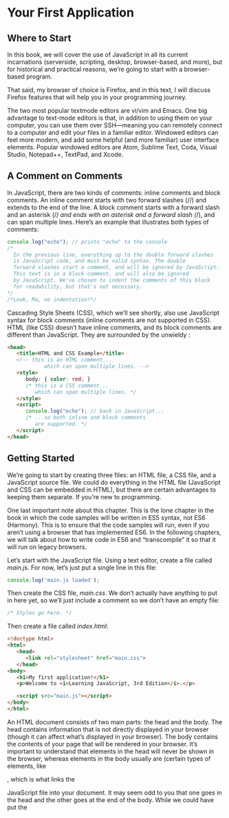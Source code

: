 # Your First Application

## Where to Start

In this book, we will cover the use of JavaScript in all its current incarnations (serverside,
scripting, desktop, browser-based, and more), but for historical and practical
reasons, we’re going to start with a browser-based program.

That said, my browser of choice is Firefox, and in
this text, I will discuss Firefox features that will help you in your programming journey.

The two most popular textmode
editors are vi/vim and Emacs. One big advantage to text-mode editors is that,
in addition to using them on your computer, you can use them over SSH—meaning
you can remotely connect to a computer and edit your files in a familiar editor. Windowed
editors can feel more modern, and add some helpful (and more familiar) user
interface elements.
Popular
windowed editors are Atom, Sublime Text, Coda, Visual Studio, Notepad++, TextPad,
and Xcode.

## A Comment on Comments

In JavaScript, there are two kinds of comments: inline comments and block comments.
An inline comment starts with two forward slashes (//) and extends to the
end of the line. A block comment starts with a forward slash and an asterisk (/*) and
ends with an asterisk and a forward slash (*/), and can span multiple lines. Here’s an
example that illustrates both types of comments:

```javascript
console.log("echo"); // prints "echo" to the console
/*
  In the previous line, everything up to the double forward slashes
  is JavaScript code, and must be valid syntax. The double
  forward slashes start a comment, and will be ignored by JavaScript.
  This text is in a block comment, and will also be ignored
  by JavaScript. We've chosen to indent the comments of this block
  for readability, but that's not necessary.
*/
/*Look, Ma, no indentation!*/
```

Cascading Style Sheets (CSS), which we’ll see shortly, also use JavaScript syntax for
block comments (inline comments are not supported in CSS). HTML (like CSS)
doesn’t have inline comments, and its block comments are different than JavaScript.
They are surrounded by the unwieldy <!-- and -->:

```html
<head>
   <title>HTML and CSS Example</title>
   <!-- this is an HTML comment...
            which can span multiple lines. -->
   <style>
      body: { color: red; }
      /* this is a CSS comment...
         which can span multiple lines. */
   </style>
   <script>
      console.log("echo"); // back in JavaScript...
      /* ...so both inline and block comments
         are supported. */
   </script>
</head>
```


## Getting Started

We’re going to start by creating three files: an HTML file, a CSS file, and a JavaScript
source file. We could do everything in the HTML file (JavaScript and CSS can be
embedded in HTML), but there are certain advantages to keeping them separate. If
you’re new to programming.

One last important note about this chapter. This is the lone chapter in the book in
which the code samples will be written in ES5 syntax, not ES6 (Harmony). This is to
ensure that the code samples will run, even if you aren’t using a browser that has
implemented ES6. In the following chapters, we will talk about how to write code in
ES6 and “transcompile” it so that it will run on legacy browsers.

Let’s start with the JavaScript file. Using a text editor, create a file called _main.js_. For
now, let’s just put a single line in this file:

```javascript
console.log('main.js loaded');
```

Then create the CSS file, _main.css_. We don’t actually have anything to put in here yet,
so we’ll just include a comment so we don’t have an empty file:

```css
/* Styles go here. */
```

Then create a file called _index.html_:

```html
<!doctype html>
<html>
   <head>
      <link rel="stylesheet" href="main.css">
   </head>
<body>
   <h1>My first application!</h1>
   <p>Welcome to <i>Learning JavaScript, 3rd Edition</i>.</p>

   <script src="main.js"></script>
</body>
</html>
```

An HTML document consists of two main
parts: the head and the body. The head contains information that is not directly displayed
in your browser (though it can affect what’s displayed in your browser). The
body contains the contents of your page that will be rendered in your browser. It’s
important to understand that elements in the head will never be shown in the
browser, whereas elements in the body usually are (certain types of elements, like
<script>, won’t be visible, and CSS styles can also hide body elements).
  
In the head, we have the line <link rel="stylesheet" href="main.css">; this is
what links the currently empty CSS file into your document. Then, at the end of the
body, we have the line <script src="main.js"></script>, which is what links the
JavaScript file into your document. It may seem odd to you that one goes in the head
and the other goes at the end of the body. While we could have put the <script> tag
in the head, there are performance and complexity reasons for putting it at the end of
the body.
  
In the body, we have `<h1>My first application!</h1>`, which is first-level header
text (which indicates the largest, most important text on the page), followed by a `<p>`
(paragraph) tag, which contains some text, some of which is italic (denoted by the
`<i>` tag).

## The JavaScript Console

We’ve already written some JavaScript: console.log('main.js loaded'). What did
that do? The console is a text-only tool for programmers to help them diagnose their
work. You will use the console extensively as you go through this book.

Different browsers have different ways of accessing the console. Because you will be
doing this quite often, I recommend learning the keyboard shortcut. In Firefox, it’s
Ctrl-Shift-K (Windows and Linux) or Command-Option-K (Mac).

In the page in which you loaded index.html, open the JavaScript console; you should
see the text “main.js loaded” (if you don’t see it, try reloading the page). console.log
is a method3 that will print whatever you want to the console, which is very helpful
for debugging and learning alike.

One of the many helpful features of the console is that, in addition to seeing output
from your program, you can enter JavaScript directly in the console, thereby testing
things out, learning about JavaScript features, and even modifying your program
temporarily.

## jQuery
We’re going to add an extremely popular client-side scripting library called jQuery to
our page. While it is not necessary, or even germane to the task at hand, it is such a
ubiquitous library that it is often the first one you will include in your web code. Even
though we could easily get by without it in this example, the sooner you start getting
accustomed to seeing jQuery code, the better off you will be.

At the end of the body, before we include our own main.js, we’ll link in jQuery:

```javascript
<script src="https://code.jquery.com/jquery-2.1.1.min.js"></script>

<script src="main.js"></script>
```

You’ll notice that we’re using an Internet URL, which means your page won’t work
correctly without Internet access. We’re linking in jQuery from a publicly hosted _content
delivery network (CDN)_, which has certain performance advantages. If you will
be working on your project offline, you’ll have to download the file and link it from
your computer instead. Now we’ll modify our _main.js_ file to take advantage of one of
jQuery’s features:

```javascript
$(document).ready(function() {
   'use strict';
   console.log('main.js loaded');
});
```

What jQuery is doing for us here is making sure that the browser has loaded all of the
HTML before executing our JavaScript (which is currently just a single console.log).
Whenever we’re working with browser-based JavaScript, we’ll be doing this just to
establish the practice: any JavaScript you write will go between the $(docu
ment).ready(function() { and }); lines. Also note the line 'use strict'; this is
something we’ll learn more about later, but basically this tells the JavaScript interpreter
to treat your code more rigorously. While that may not sound like a good thing
at first, it actually helps you write better JavaScript, and prevents common and
difficult-to-diagnose problems. We’ll certainly be learning to write very rigorous Java‐
Script in this book!

## Drawing Graphics Primitive

Among many of the benefits HTML5 brought was a standardized graphics interface.
The HTML5 canvas allows you to draw graphics primitives like squares, circles, and
polygons. Using the canvas directly can be painful, so we’ll use a graphics library
called Paper.js to take advantage of the HTML5 canvas.

Before we start using Paper.js to draw things, we’ll need an HTML canvas element to
draw on. Add the following to the body (you can put it anywhere; after the intro paragraph,
for example):

```html
<canvas id="mainCanvas"></canvas>
```

> 9 (33 / 364)


